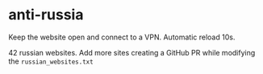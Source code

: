 # anti-russia

Keep the website open and connect to a VPN. Automatic reload 10s.

42 russian websites. Add more sites creating a GitHub PR while modifying the `russian_websites.txt`
